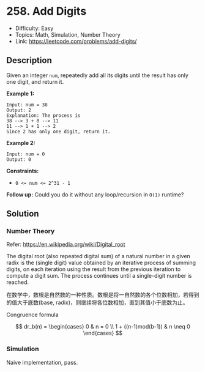 # 258. Add Digits

- Difficulty: Easy
- Topics: Math, Simulation, Number Theory
- Link: https://leetcode.com/problems/add-digits/

## Description

Given an integer `num`, repeatedly add all its digits until the result has only one digit, and return it.

**Example 1:**

```
Input: num = 38
Output: 2
Explanation: The process is
38 --> 3 + 8 --> 11
11 --> 1 + 1 --> 2
Since 2 has only one digit, return it.
```

**Example 2:**

```
Input: num = 0
Output: 0
```

**Constraints:**

- `0 <= num <= 2^31 - 1`

**Follow up:** Could you do it without any loop/recursion in `O(1)` runtime?

## Solution

### Number Theory

Refer: https://en.wikipedia.org/wiki/Digital_root

The digital root (also repeated digital sum) of a natural number in a given radix is the (single digit) value obtained by an iterative process of summing digits, on each iteration using the result from the previous iteration to compute a digit sum. The process continues until a single-digit number is reached.

在数学中，数根是自然数的一种性质。数根是将一自然数的各个位数相加，若得到的值大于底数(base, radix)，则继续将各位数相加，直到其值小于底数为止。

Congruence formula

$$
dr_b(n) =
    \begin{cases}
        0 & n = 0 \\
        1 + ((n-1)mod(b-1)) & n \neq 0
    \end{cases}
$$

### Simulation

Naive implementation, pass.
